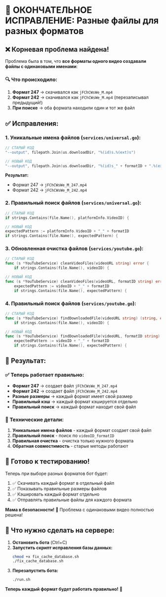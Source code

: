 # 🎯 **ОКОНЧАТЕЛЬНОЕ ИСПРАВЛЕНИЕ: Разные файлы для разных форматов**

## ❌ **Корневая проблема найдена!**

Проблема была в том, что **все форматы одного видео создавали файлы с одинаковыми именами**:

### 🔍 **Что происходило:**
1. **Формат 247** → скачивался как `jFChCWsWe_M.mp4`
2. **Формат 242** → скачивался как `jFChCWsWe_M.mp4` (перезаписывал предыдущий!)
3. **При поиске** → оба формата находили один и тот же файл

## ✅ **Исправления:**

### 1. **Уникальные имена файлов (`services/universal.go`):**
```go
// СТАРЫЙ КОД
"--output", filepath.Join(us.downloadDir, "%(id)s.%(ext)s")

// НОВЫЙ КОД
"--output", filepath.Join(us.downloadDir, "%(id)s_" + formatID + ".%(ext)s")
```

**Результат:**
- Формат 247 → `jFChCWsWe_M_247.mp4`
- Формат 242 → `jFChCWsWe_M_242.mp4`

### 2. **Правильный поиск файлов (`services/universal.go`):**
```go
// СТАРЫЙ КОД
if strings.Contains(file.Name(), platformInfo.VideoID) {

// НОВЫЙ КОД
expectedPattern := platformInfo.VideoID + "_" + formatID
if strings.Contains(file.Name(), expectedPattern) {
```

### 3. **Обновленная очистка файлов (`services/youtube.go`):**
```go
// СТАРЫЙ КОД
func (s *YouTubeService) cleanVideoFiles(videoURL string) error {
    if strings.Contains(file.Name(), videoID) {

// НОВЫЙ КОД
func (s *YouTubeService) cleanVideoFiles(videoURL, formatID string) error {
    expectedPattern := videoID + "_" + formatID
    if strings.Contains(file.Name(), expectedPattern) {
```

### 4. **Правильный поиск файлов (`services/youtube.go`):**
```go
// СТАРЫЙ КОД
func (s *YouTubeService) findDownloadedFile(videoURL string) (string, error) {
    if strings.Contains(file.Name(), videoID) {

// НОВЫЙ КОД
func (s *YouTubeService) findDownloadedFile(videoURL, formatID string) (string, error) {
    expectedPattern := videoID + "_" + formatID
    if strings.Contains(file.Name(), expectedPattern) {
```

## 🎯 **Результат:**

### ✅ **Теперь работает правильно:**
- **Формат 247** → создает файл `jFChCWsWe_M_247.mp4`
- **Формат 242** → создает файл `jFChCWsWe_M_242.mp4`
- **Разные размеры** → каждый формат имеет свой размер
- **Правильный кэш** → каждый формат кэшируется отдельно
- **Правильный поиск** → каждый формат находит свой файл

### 🔧 **Технические детали:**
1. **Уникальные имена файлов** - каждый формат создает свой файл
2. **Правильный поиск** - поиск по `videoID_formatID`
3. **Правильная очистка** - очистка только нужного формата
4. **Обратная совместимость** - старые методы работают

## 🚀 **Готово к тестированию!**

Теперь при выборе разных форматов бот будет:
1. ✅ Скачивать каждый формат в отдельный файл
2. ✅ Показывать правильные размеры файлов
3. ✅ Кэшировать каждый формат отдельно
4. ✅ Отправлять правильные файлы для каждого формата

**Мама в безопасности!** 💚 Проблема с одинаковыми видео полностью решена!

## 📝 **Что нужно сделать на сервере:**
1. **Остановить бота** (Ctrl+C)
2. **Запустить скрипт исправления базы данных:**
   ```bash
   chmod +x fix_cache_database.sh
   ./fix_cache_database.sh
   ```
3. **Перезапустить бота:**
   ```bash
   ./run.sh
   ```

**Теперь каждый формат будет работать правильно!** 🎯
